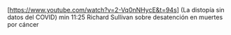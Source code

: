 
[https://www.youtube.com/watch?v=2-Vq0nNHycE&t=94s] (La distopía sin datos del COVID) min 11:25  Richard Sullivan sobre desatención en muertes por cáncer
